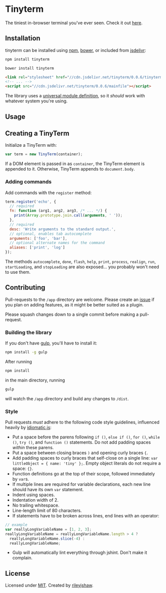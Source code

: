 Tinyterm
=====

The tiniest in-browser terminal you've ever seen. Check it out [here](http://rileyjshaw.com/tinyterm).

## Installation
tinyterm can be installed using [npm](https://www.npmjs.org/package/tinyterm), [bower](http://bower.io/), or included from [jsdelivr](http://www.jsdelivr.com/projects/tinyterm):
```bash
npm install tinyterm
```
```bash
bower install tinyterm
```
```html
<link rel="stylesheet" href="//cdn.jsdelivr.net/tinyterm/0.0.6/tinyterm.min.css">
<!-- ... -->
<script src="//cdn.jsdelivr.net/tinyterm/0.0.6/mainfile"></script>
```

The library uses a [universal module definition](https://github.com/umdjs/umd), so it _should_ work with whatever system you're using.

## Usage
## Creating a TinyTerm
Initialize a TinyTerm with:

```javascript
var term = new TinyTerm(container);
```

If a DOM element is passed in as `container`, the TinyTerm element is appended to it. Otherwise, TinyTerm appends to `document.body`.

### Adding commands
Add commands with the `register` method:

```javascript
term.register('echo', {
  // required
  fn: function (arg1, arg2, arg3, /* ... */) {
    print(Array.prototype.join.call(arguments, ' '));
  },
  // required
  desc: 'Write arguments to the standard output.',
  // optional, enables tab autocomplete
  arguments: ['foo', 'bar'],
  // optional alternate names for the command
  aliases: ['print', 'log']
});
```

The methods `autocomplete`, `done`, `flash`, `help`, `print`, `process`, `realign`, `run`, `startLoading`, and `stopLoading` are also exposed... you probably won't need to use them.

## Contributing
Pull-requests to the `/app` directory are welcome. Please create an [issue](https://github.com/rileyjshaw/tinyterm/issues) if you plan on adding features, as it might be better suited as a plugin.

Please squash changes down to a single commit before making a pull-request.

### Building the library
If you don't have [gulp](http://gulpjs.com/), you'll have to install it:
```bash
npm install -g gulp
```

After running
```bash
npm install
```
in the main directory, running
```bash
gulp
```
will watch the `/app` directory and build any changes to `/dist`.

### Style
Pull requests _must_ adhere to the following code style guidelines, influenced heavily by [idiomatic.js](https://github.com/rwaldron/idiomatic.js/):

 - Put a space before the parens following `if ()`, `else if ()`, `for ()`, `while ()`, `try ()`, and `function ()` statements. Do not add padding spaces _within_ these parens.
 - Put a space between closing braces `)` and opening curly braces `{`.
 - Add padding spaces to curly braces that self-close on a single line: `var littleObject = { name: 'tiny' };`. Empty object literals do not require a space: `{}`.
 - Function definitions go at the top of their scope, followed immediately by `var`s.
 - If multiple lines are required for variable declarations, each new line should have its own `var` statement.
 - Indent using spaces.
 - Indentation width of 2.
 - No trailing whitespace.
 - Line-length limit of 80 characters.
 - If statements have to be broken across lines, end lines with an operator:
```javascript
// example
var reallyLongVariableName = [1, 2, 3];
reallyLongVariableName = reallyLongVariableName.length > 4 ?
  reallyLongVariableName.slice(-4) :
  reallyLongVariableName;
```
 - Gulp will automatically lint everything through jshint. Don't make it complain.

## License
Licensed under [MIT](https://github.com/rileyjshaw/tinyterm/blob/master/LICENSE). Created by [rileyjshaw](http://rileyjshaw.com/).
